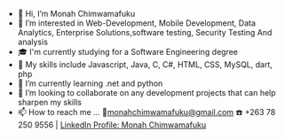<ul>
  <li>👋 Hi, I’m Monah Chimwamafuku</li>
  <li>👀 I’m interested in Web-Development, Mobile Development, Data Analytics, Enterprise Solutions,software testing, Security Testing And analysis
</li>
  <li>🎓 I'm currently studying for a Software Engineering degree</li>
   <li>🧰 My skills include Javascript, Java, C, C#, HTML, CSS, MySQL, dart, php</li>
  <li>🌱 I’m currently learning  .net and python</li>
  <li>💞️ I’m looking to collaborate on any development projects that can help sharpen my skills</li>
   <li>📫 How to reach me ... 📧<a href="mailto:monahchimwamafuku@gmail.com">monahchimwamafuku@gmail.com</a> ☎️ +263 78 250 9556 | <a href="https://www.linkedin.com/in/monah-chimwamafuku-191a731a8)"> LinkedIn Profile: Monah Chimwamafuku</a>
</li>
</ul>


